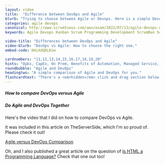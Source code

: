 ```yaml
---
layout: video
title:  "Difference between DevOps and Agile"
blurb: "Trying to choose between Agile or Devops. Here is a simple Devops versus Agile comparison showing the differences."
categories: agile devops
canonical: http://www.scrumtuous.com/aws/exam/2022/07/13/agile-devops-differences-similarities-comparison.html
keywords: Agile Devops Kanban Scrum Programming Development ScrumBan ScrumBut

video-title: "Differences between DevOps and Agile"
video-blurb: "DevOps vs Agile: How to choose the right one."
embed-code: H4iXdQKLKsw

cardnumbers: "11,12,13,14,15,16,17,18,19,20"
hints: "OpEx, CapEx, On Prem, Benefits of Automation, Managed Service, Design for Failure, Monolithic architectures, Parallel Computing, RDS, ECS, EKS, DynamoDB"
roundbubble: "Agile and DevOps"
headingtwo: "A simple comparison of Agile and DevOps for you."
flashcardtext: "There's a <em>hidden</em> click and drag section below for hints."
---
```



<div class="card mt-5">
  <div class="card-header">
    <h5>How to compare DevOps versus Agile</h5>
  </div>
  <div class="card-body">
    <h5 class="card-title">Do Agile and DevOps Together</h5>


Here's the video that I did on how to compare DevOps vs Agile.  
    
It was included in this article on TheServerSide, which I'm so proud of. Please check it out!
   
    
<a href="https://www.theserverside.com/blog/Coffee-Talk-Java-News-Stories-and-Opinions/Agile-vs-DevOps-differences-similarities-compare-deployment-culture-silos">Agile versus DevOps Comparison</a>

Oh, and I also published a great article on the question of <a href="https://www.theserverside.com/feature/Is-HTML-a-programming-language">Is HTML a Programming Language?</a> Check that one out too!

  </div>
</div>







